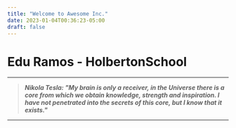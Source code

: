 ```yaml
---
title: "Welcome to Awesome Inc."
date: 2023-01-04T00:36:23-05:00
draft: false
---
```

# Edu Ramos - HolbertonSchool
---
> ***Nikola Tesla: "My brain is only a receiver,
	in the Universe there is a core from which
	we obtain knowledge, strength and inspiration.
	I have not penetrated into the secrets of this core,
	but I know that it exists."***
---

